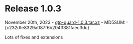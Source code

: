 
# Release 1.0.3

November 20th, 2023 -
[gtp-guard-1.0.3.tar.xz](/software/gtp-guard-1.0.3.tar.xz) -
MD5SUM:={c232dfe8329a087f6b2043381faec3dc}

Lots of fixes and extensions
